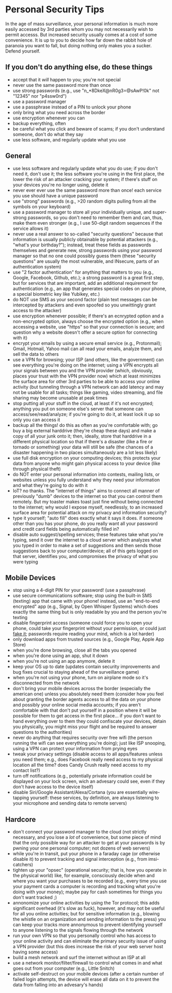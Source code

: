 # Personal Security Tips

In the age of mass surveillance, your personal information is much more easily accessed by 3rd parties whom you may not necessarily wish to permit accesss. But increased security usually comes at a cost of some convenience. It is up to you to decide how far down the rabbit hole of paranoia you want to fall, but doing nothing only makes you a sucker. Defend yourself.


## If you don't do anything else, do these things

- accept that it *will* happen to you; you're not special
- never use the same password more than once
- use strong passwords (e.g., use "n_*8DkeX@nR0g3=@sAwP!0k" not "12345" nor "p4ssw0rd")
- use a password manager
- use a passphrase instead of a PIN to unlock your phone
- only bring what you need across the border
- use encryption whenever you can 
- backup everything, often
- be careful what you click and beware of scams; if you don't understand someone, don't do what they say
- use less software, and regularly update what you use


## General

- use less software and regularly update what you do use; if you don't need it, don't use it; the less software you're using in the first place, the lower the risk of an attacker cracking your system; if there's stuff on your devices you're no longer using, delete it
- never ever ever use the same password more than once! each service you use should have a unique password
- use "strong" passwords (e.g., >20 random digits pulling from all the symbols on your keyboard)
- use a password manager to store all your individually unique, and super-strong passwords, so you don't need to remember them and can, thus, make them even stronger (e.g., I use 50-digit random sequences if the service allows it)
- never use a real answer to so-called "security questions" because that information is usually publicly obtainable by potential attackers (e.g., "what's your birthday?"); instead, treat these fields as passwords themselves and generate new, strong passwords using your password manager so that no one could possibly guess them (these "security questions" are usually the most vulnerable, and INsecure, parts of an authentication system)
- use "2 factor authentication" for anything that matters to you (e.g., Google, Facebook, Github, etc.); a strong password is a great first step, but for services that are important, add an additional requirement for authentication (e.g., an app that generates special codes on your phone, a special biometric key like Yubikey, etc.)
- do NOT use SMS as your second factor (plain text messages can be intercepted by attackers and even spoofed so you unwittingly grant access to the attacker)
- use encryption whenever possible; if there's an ecnrypted option and a non-encrypted option, always choose the encrypted option (e.g., when accessing a website, use "https" so that your connection is secure; and question why a website doesn't offer a secure option for connecting with it)
- encrypt your emails by using a secure email service (e.g., Protonmail); Gmail, Hotmail, Yahoo mail can all read your emails, analyze them, and sell the data to others
- use a VPN for browsing; your ISP (and others, like the government) can see everything you're doing on the internet; using a VPN encrypts all your signals between you and the VPN provider (which, obviously, places your trust with the VPN provider now) which at least minimizes the surface area for other 3rd parties to be able to access your online activity (but tunneling through a VPN network can add latency and may not be usable for all tasks; things like gaming, video streaming, and file sharing may become unusable at peak times
- stop putting all your stuff in the cloud, at least if it's not encrypted; anything you put on someone else's server that someone can access/see/read/analyze; if you're going to do it, at least lock it up so only you can access it
- backup all the things! do this as often as you're comfortable with; go buy a big external harddrive (they're cheap these days) and make a copy of all your junk onto it; then, ideally, store that harddrive in a different physical location so that if there's a disaster (like a fire or tornado or something) your data will still be safe (the chances of a disaster happening in two places simultaneously are a lot less likely)
- use full disk encryption on your computing devices; this protects your data from anyone who might gain physical access to your device (like through physical theft)
- do NOT enter your personal information into contests, mailing lists, or websites unless you fully understand why they need your information and what they're going to do with it
- IoT? no thanks. The "internet of things" aims to connect all manner of previously "dumb" devices to the internet so that you can control them remotely. But my toaster makes toast just fine without being connected to the internet; why would I expose myself, needlessly, to an increased surface area for potential attack on my privacy and information security?
- type it yourself; "auto fill" does exactly what it says it does. if someone other than you has your phone, do you really want all your password and credit card fields being automatically filled in?
- disable auto suggest/spelling services; these features take what you're typing, send it over the internet to a cloud server which analyzes what you typed in order to make a set of suggestions and then sends those suggestions back to your computer/device; all of this gets logged on that server, identifies you, and compromises the privacy of what you were typing


## Mobile Devices

- stop using a 4-digit PIN for your password! (use a passphrase)
- use secure communications software; stop using the built-in SMS (texting) app that came with your phone! instead, use an "end-to-end encrypted" app (e.g., Signal, by Open Whisper Systems) which does exactly the same thing but is only readable by you and the person you're texting
- disable fingerprint access (someone could force you to open your phone, could take your fingerprint without your permission, or could just [fake it](http://www.telegraph.co.uk/technology/2017/04/11/smartphone-fingerprint-scanners-could-easily-fooled-fake-prints/); passwords require reading your mind, which is a lot harder)
- only download apps from trusted sources (e.g., Google Play, Apple App Store)
- when you're done browsing, close all the tabs you opened
- when you're done using an app, shut it down
- when you're not using an app anymore, delete it
- keep your OS up to date (updates contain security improvements and bug fixes crucial to staying ahead of the surveillance game)
- when you're not using your phone, turn on airplane mode so it's disconnected from the network
- don't bring your mobile devices across the border (especially the american one) unless you absolutely need them (consider how you feel about granting the border agents access to all the data on your phone and possibly your online social media accounts; if you aren't comfortable with that don't put yourself in a position where it will be possible for them to get access in the first place... if you don't want to hand everything over to them they could confiscate your devices, detain you physically, you might miss your flight and be required to answer questions to the authorities)
- never do anything that requires security over free wifi (the person running the wifi can see everything you're doing); just like ISP snooping, using a VPN can protect your information from prying eyes
- tweak your privacy settings (disable access to all apps/features unless you need them; e.g., does Facebook really need access to my physical location all the time? does Candy Crush really need access to my contact list?)
- turn off notifications (e.g., potentially private information could be displayed on your lock screen, wich an advesary could see, even if they don't have access to the device itself)
- disable Siri/Google Assistant/Alexa/Cortana (you are essentially wire-tapping yourself: these services, by definition, are always listening to your microphone and sending data to remote servers)


## Hardcore

- don't connect your password manager to the cloud (not strictly necessary, and you lose a *lot* of convenience, but some piece of mind that the only possible way for an attacker to get at your passwords is by pwning your one personal computer; not dozens of web servers)
- while you're in transit, put your phone in a faraday cage (or otherwise disable it) to prevent tracking and signal interception (e.g., from imsi-catchers)
- tighten up your "opsec" (operational security; that is, how you operate in the physical world) like, for example, consciously decide when and where you want your purchases to be recorded (e.g., every time you use your payment cards a computer is recording and tracking what you're doing with your money); maybe pay for cash sometimes for things you don't want tracked ;)
- annonomize your online activities by using the Tor protocol; this adds significant overhead (it's slow as fuck), however, and may not be useful for all you online activities; but for sensitive information (e.g., blowing the whistle on an organization and sending information to the press) you can keep your tracks more annonymous to prevent identifying yourself to anyone listening to the signals flowing through the network
- run your own VPN so that you personally control who has access to your online activity and can eliminate the primary security issue of using a VPN provider (but this does increase the risk of your web server host having some access)
- build a mesh network and surf the internet without an ISP at all
- use a network monitor/filter/firewall to control what comes in and what goes out from your computer (e.g., Little Snitch)
- activate self-destruct on your mobile devices (after a certain number of failed login attempts, the device will erase all data on it to prevent the data from falling into an advesary's hands)
